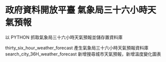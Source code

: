 # 政府資料開放平臺 氣象局三十六小時天氣預報
以 PYTHON 抓取氣象局三十六小時天氣預報並儲存置資料庫

thirty_six_hour_weather_forecast 產生氣象局三十六小時天氣預報資料庫
search_city_36H_weather_forecast 新增搜尋城市天氣預報，新增溫度變化圖表